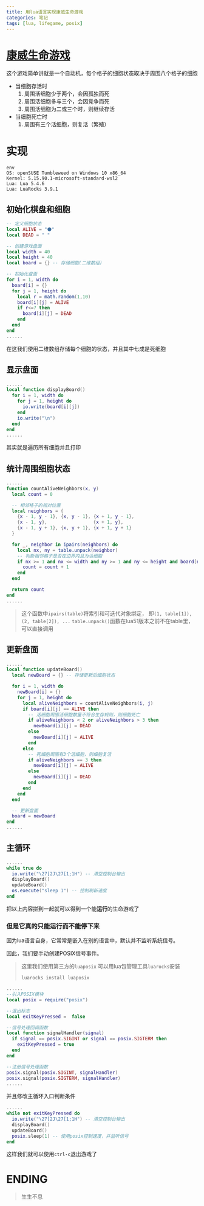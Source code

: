 ```yaml
---
title: 用lua语言实现康威生命游戏
categories: 笔记
tags: [lua, lifegame, posix]
---
```

# [康威生命游戏](https://zh.wikipedia.org/wiki/%E5%BA%B7%E5%A8%81%E7%94%9F%E5%91%BD%E6%B8%B8%E6%88%8F?useskin=vector)

这个游戏简单讲就是一个自动机，每个格子的细胞状态取决于周围八个格子的细胞
- 当细胞存活时
    1. 周围活细胞少于两个，会因孤独而死
    2. 周围活细胞多与三个，会因竞争而死
    3. 周围活细胞为二或三个时，则继续存活
- 当细胞死亡时
    1. 周围有三个活细胞，则复活（繁殖）

# 实现
``` shell
env
OS: openSUSE Tumbleweed on Windows 10 x86_64
Kernel: 5.15.90.1-microsoft-standard-wsl2
Lua: Lua 5.4.6
Lua: LuaRocks 3.9.1
```

## 初始化棋盘和细胞
``` lua
-- 定义细胞状态
local ALIVE = "⚫️"
local DEAD = " "

-- 创建游戏盘面
local width = 40
local height = 40
local board = {} -- 存储细胞(二维数组)

-- 初始化盘面
for i = 1, width do
  board[i] = {}
  for j = 1, height do
    local r = math.random(1,10)
    board[i][j] = ALIVE
    if r<=7 then
      board[i][j] = DEAD
    end
  end
end
......
```
在这我们使用二维数组存储每个细胞的状态，并且其中七成是死细胞

## 显示盘面
``` lua
......
local function displayBoard()
  for i = 1, width do
    for j = 1, height do
      io.write(board[i][j])
    end
    io.write("\n")
  end
end
......
```
其实就是遍历所有细胞并且打印

## 统计周围细胞状态
``` lua
......
function countAliveNeighbors(x, y)
  local count = 0

  -- 相邻格子的相对位置
  local neighbors = {
    {x - 1, y - 1}, {x, y - 1}, {x + 1, y - 1},
    {x - 1, y},                 {x + 1, y},
    {x - 1, y + 1}, {x, y + 1}, {x + 1, y + 1}
  }

  for _, neighbor in ipairs(neighbors) do
    local nx, ny = table.unpack(neighbor)
    -- 判断相邻格子是否在边界内且为活细胞
    if nx >= 1 and nx <= width and ny >= 1 and ny <= height and board[nx][ny] == ALIVE then
      count = count + 1
    end
  end

  return count
end
......
```

> 这个函数中`ipairs(table)`将索引和可迭代对象绑定，
> 即`(1, table[1]), (2, table[2]), ...`
> `table.unpack()`函数在lua51版本之前不在table里，可以直接调用

## 更新盘面
``` lua
......
local function updateBoard()
  local newBoard = {} -- 存储更新后细胞状态

  for i = 1, width do
    newBoard[i] = {}
    for j = 1, height do
      local aliveNeighbors = countAliveNeighbors(i, j)
      if board[i][j] == ALIVE then
        -- 活细胞周围活细胞数量不符合生存规则，则细胞死亡
        if aliveNeighbors < 2 or aliveNeighbors > 3 then
          newBoard[i][j] = DEAD
        else
          newBoard[i][j] = ALIVE
        end
      else
        -- 死细胞周围有3个活细胞，则细胞复活
        if aliveNeighbors == 3 then
          newBoard[i][j] = ALIVE
        else
          newBoard[i][j] = DEAD
        end
      end
    end
  end

  -- 更新盘面
  board = newBoard
end
......
```

## 主循环
``` lua
......
while true do
  io.write("\27[2J\27[1;1H") -- 清空控制台输出
  displayBoard()
  updateBoard()
  os.execute("sleep 1") -- 控制刷新速度
end
```
把以上内容拼到一起就可以得到一个能**运行**的生命游戏了

### 但是它真的只能运行而不能停下来
因为lua语言自身，它常常是嵌入在别的语言中，默认并不监听系统信号。

因此，我们要手动创建POSIX信号事件。

> 这里我们使用第三方的`luaposix`
> 可以用lua包管理工具`luarocks`安装
>
> ```luarocks install luaposix```

```lua
......
--引入POSIX模块
local posix = require("posix")

--退出标志
local exitKeyPressed =  false

--信号处理回调函数
local function signalHandler(signal)
  if signal == posix.SIGINT or signal == posix.SIGTERM then
    exitKeyPressed = true
  end
end

--注册信号处理函数
posix.signal(posix.SIGINT, signalHandler)
posix.signal(posix.SIGTERM, signalHandler)
......
```

并且修改主循环入口判断条件
```lua
......
while not exitKeyPressed do
  io.write("\27[2J\27[1;1H") -- 清空控制台输出
  displayBoard()
  updateBoard()
  posix.sleep(1) -- 使用posix控制速度，并监听信号
end
```
这样我们就可以使用`ctrl-c`退出游戏了

# ENDING

> 生生不息